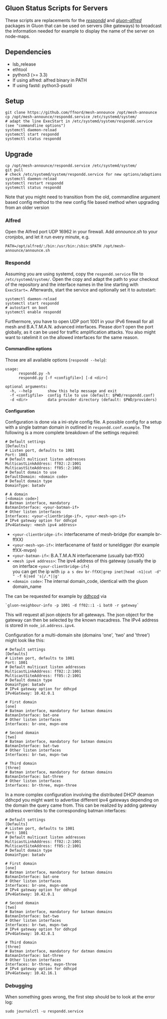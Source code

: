 Gluon Status Scripts for Servers
--------------------------------

These scripts are replacements for the *[respondd]* and *[gluon-alfred]*
packages in Gluon that can be used on servers (like gateways) to broadcast the
information needed for example to display the name of the server on node-maps.

[respondd]: https://github.com/freifunk-gluon/packages/tree/master/net/respondd
[gluon-alfred]: https://github.com/freifunk-gluon/gluon/tree/master/package/gluon-alfred

## Dependencies

 * lsb\_release
 * ethtool
 * python3 (>= 3.3)
 * If using alfred: alfred binary in PATH
 * If using fastd: python3-psutil

## Setup

    git clone https://github.com/ffnord/mesh-announce /opt/mesh-announce
    cp /opt/mesh-announce/respondd.service /etc/systemd/system/
    # adapt the line ExecStart in /etc/systemd/system/respondd.service (see "commandline options")
    systemctl daemon-reload
    systemctl start respondd
    systemctl status respondd

## Upgrade

    cp /opt/mesh-announce/respondd.service /etc/systemd/system/
    git pull
    # check /etc/systemd/system/respondd.service for new options/adaptions
    systemctl daemon-reload
    systemctl restart respondd
    systemctl status respondd

Note that you might need to transition from the old, commandline argument based config method to
the new config file based method when upgrading from an older version

### Alfred

Open the Alfred port UDP 16962 in your firewall. Add _announce.sh_ to your
cronjobs, and let it run every minute, e.g.

    PATH=/opt/alfred/:/bin:/usr/bin:/sbin:$PATH /opt/mesh-announce/announce.sh

### Respondd

Assuming you are using systemd, copy the `respondd.service` file to
`/etc/systemd/system/`. Open the copy and adapt the path to your checkout of
the repository and the interface names in the line starting with `ExecStart=`.
Afterwards, start the service and optionally set it to autostart:

    systemctl daemon-reload
    systemctl start respondd
    # autostart on boot
    systemctl enable respondd

Furthermore, you have to open UDP port 1001 in your IPv6 firewall for all mesh
and B.A.T.M.A.N. advanced interfaces. Please *don't* open the port globally, as
it can be used for traffic amplification attacks. You also might want to
ratelimit it on the allowed interfaces for the same reason.

#### Commandline options

Those are all available options (`respondd --help`):

```
usage: 
      respondd.py -h
      respondd.py [-f <configfile>] [-d <dir>]

optional arguments:
  -h, --help       show this help message and exit
  -f <configfile>  config file to use (default: $PWD/respondd.conf)
  -d <dir>         data provider directory (default: $PWD/providers)

```

#### Configuration

Configuration is done via a ini-style config file. A possible config for a setup with a single batman domain in outlined in `respondd.conf.example`.
The following is a more complete breakdown of the settings required:
```
# Default settings
[Defaults]
# Listen port, defaults to 1001
Port: 1001
# Default multicast listen addresses
MulticastLinkAddress: ff02::2:1001
MulticastSiteAddress: ff05::2:1001
# Default domain to use
DefaultDomain: <domain code>
# Default domain type
DomainType: batadv

# A domain
[<domain code>]
# Batman interface, mandatory
BatmanInterface: <your-batman-if>
# Other listen interfaces
Interfaces: <your-clientbridge-if>, <your-mesh-vpn-if>
# IPv4 gateway option for ddhcpd
IPv4Gateway: <mesh ipv4 address>
```

 * `<your-clientbridge-if>`: interfacename of mesh-bridge (for example br-ffXX)
 * `<your-mesh-vpn-if>`: interfacename of fastd or tuneldigger (for example ffXX-mvpn)
 * `<your-batman-if>`: B.A.T.M.A.N interfacename (usually bat-ffXX)
 * `<mesh ipv4 address>`: The ipv4 address of this gateway (usually the ip on interface `<your-clientbridge-if>`)  
    you can get the ip with `ip a s dev br-ffXX|grep inet|head -n1|cut -d" " -f 6|sed 's|/.*||g'`
 * `<domain code>`: The internal domain_code, identical with the gluon domain_name

The <mesh ipv4 address> can be requested for example by
[ddhcpd](https://github.com/TobleMiner/gluon-sargon/blob/feature-respondd-gateway-update/ddhcpd/files/usr/sbin/ddhcpd-gateway-update#L3)
via

    `gluon-neighbour-info -p 1001 -d ff02::1 -i bat0 -r gateway`
    
This will request all json objects for all gateways. The json object for the
gateway can then be selected by the known macadress. The IPv4 address is stored in
`node_id.address.ipv4`.

Configuration for a multi-domain site (domains 'one', 'two' and 'three') might look like this:

```
# Default settings
[Defaults]
# Listen port, defaults to 1001
Port: 1001
# Default multicast listen addresses
MulticastLinkAddress: ff02::2:1001
MulticastSiteAddress: ff05::2:1001
# Default domain type
DomainType: batadv
# IPv4 gateway option for ddhcpd
IPv4Gateway: 10.42.0.1

# First domain
[one]
# Batman interface, mandatory for batman domains
BatmanInterface: bat-one
# Other listen interfaces
Interfaces: br-one, mvpn-one

# Second domain
[two]
# Batman interface, mandatory for batman domains
BatmanInterface: bat-two
# Other listen interfaces
Interfaces: br-two, mvpn-two

# Third domain
[three]
# Batman interface, mandatory for datman domains
BatmanInterface: bat-three
# Other listen interfaces
Interfaces: br-three, mvpn-three
```

In a more complex configuration involving the distributed DHCP deamon ddhcpd you might want to advertise different ipv4 gateways depending on the domain the query came from.
This can be realized by adding gateway address overrides to the corresponding batman interfaces:

```
# Default settings
[Defaults]
# Listen port, defaults to 1001
Port: 1001
# Default multicast listen addresses
MulticastLinkAddress: ff02::2:1001
MulticastSiteAddress: ff05::2:1001
# Default domain type
DomainType: batadv

# First domain
[one]
# Batman interface, mandatory for batman domains
BatmanInterface: bat-one
# Other listen interfaces
Interfaces: br-one, mvpn-one
# IPv4 gateway option for ddhcpd
IPv4Gateway: 10.42.0.1

# Second domain
[two]
# Batman interface, mandatory for batman domains
BatmanInterface: bat-two
# Other listen interfaces
Interfaces: br-two, mvpn-two
# IPv4 gateway option for ddhcpd
IPv4Gateway: 10.42.8.1

# Third domain
[three]
# Batman interface, mandatory for datman domains
BatmanInterface: bat-three
# Other listen interfaces
Interfaces: br-three, mvpn-three
# IPv4 gateway option for ddhcpd
IPv4Gateway: 10.42.16.1
```

### Debugging

When something goes wrong, the first step should be to look at the error log:

    sudo journalctl -u respondd.service
